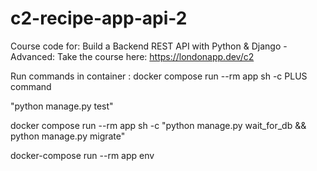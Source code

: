 # c2-recipe-app-api-2

Course code for: Build a Backend REST API with Python &amp; Django - Advanced: Take the course here: https://londonapp.dev/c2

Run commands in container : docker compose run --rm app sh -c                              PLUS command

"python manage.py test"

docker compose run --rm app sh -c "python manage.py wait_for_db && python manage.py migrate"

docker-compose run --rm app env
